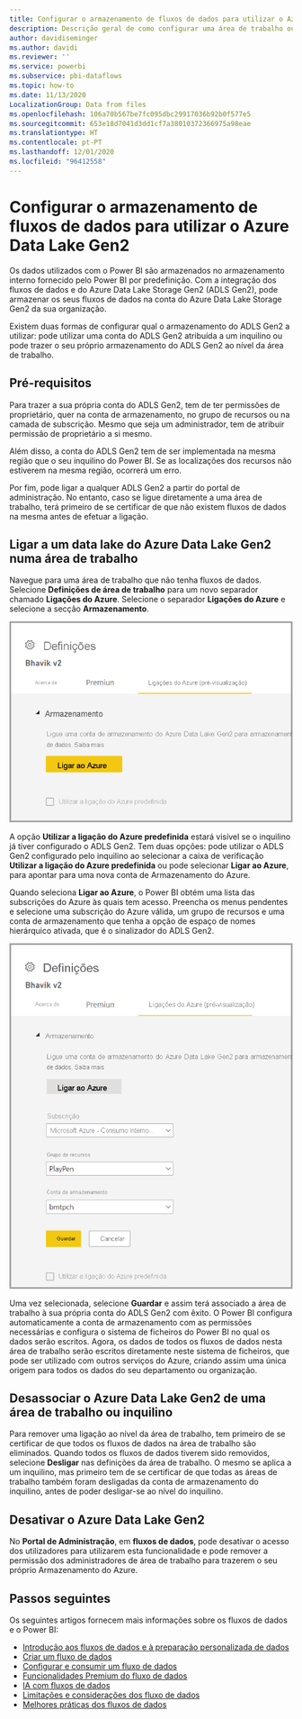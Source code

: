 ```yaml
---
title: Configurar o armazenamento de fluxos de dados para utilizar o Azure Data Lake Gen2
description: Descrição geral de como configurar uma área de trabalho ou inquilino com o armazenamento do Azure Data Lake Gen2
author: davidiseminger
ms.author: davidi
ms.reviewer: ''
ms.service: powerbi
ms.subservice: pbi-dataflows
ms.topic: how-to
ms.date: 11/13/2020
LocalizationGroup: Data from files
ms.openlocfilehash: 106a70b567be7fc095dbc29917036b92b0f577e5
ms.sourcegitcommit: 653e18d7041d3dd1cf7a38010372366975a98eae
ms.translationtype: HT
ms.contentlocale: pt-PT
ms.lasthandoff: 12/01/2020
ms.locfileid: "96412558"
---
```

# <a name="configuring-dataflow-storage-to-use-azure-data-lake-gen-2"></a>Configurar o armazenamento de fluxos de dados para utilizar o Azure Data Lake Gen2 

Os dados utilizados com o Power BI são armazenados no armazenamento interno fornecido pelo Power BI por predefinição. Com a integração dos fluxos de dados e do Azure Data Lake Storage Gen2 (ADLS Gen2), pode armazenar os seus fluxos de dados na conta do Azure Data Lake Storage Gen2 da sua organização.

Existem duas formas de configurar qual o armazenamento do ADLS Gen2 a utilizar: pode utilizar uma conta do ADLS Gen2 atribuída a um inquilino ou pode trazer o seu próprio armazenamento do ADLS Gen2 ao nível da área de trabalho. 

## <a name="pre-requisites"></a>Pré-requisitos

Para trazer a sua própria conta do ADLS Gen2, tem de ter permissões de proprietário, quer na conta de armazenamento, no grupo de recursos ou na camada de subscrição. Mesmo que seja um administrador, tem de atribuir permissão de proprietário a si mesmo. 

Além disso, a conta do ADLS Gen2 tem de ser implementada na mesma região que o seu inquilino do Power BI. Se as localizações dos recursos não estiverem na mesma região, ocorrerá um erro.

Por fim, pode ligar a qualquer ADLS Gen2 a partir do portal de administração. No entanto, caso se ligue diretamente a uma área de trabalho, terá primeiro de se certificar de que não existem fluxos de dados na mesma antes de efetuar a ligação.

## <a name="connecting-to-an-azure-data-lake-gen-2-at-a-workspace"></a>Ligar a um data lake do Azure Data Lake Gen2 numa área de trabalho
Navegue para uma área de trabalho que não tenha fluxos de dados. Selecione **Definições de área de trabalho** para um novo separador chamado **Ligações do Azure**. Selecione o separador **Ligações do Azure** e selecione a secção **Armazenamento**.


![Ligar ao Azure](media/dataflows-azure-data-lake-storage-integration/connect-to-azure.png)
 
A opção **Utilizar a ligação do Azure predefinida** estará visível se o inquilino já tiver configurado o ADLS Gen2. Tem duas opções: pode utilizar o ADLS Gen2 configurado pelo inquilino ao selecionar a caixa de verificação **Utilizar a ligação do Azure predefinida** ou pode selecionar **Ligar ao Azure**, para apontar para uma nova conta de Armazenamento do Azure. 

Quando seleciona **Ligar ao Azure**, o Power BI obtém uma lista das subscrições do Azure às quais tem acesso. Preencha os menus pendentes e selecione uma subscrição do Azure válida, um grupo de recursos e uma conta de armazenamento que tenha a opção de espaço de nomes hierárquico ativada, que é o sinalizador do ADLS Gen2.

![detalhes da subscrição](media/dataflows-azure-data-lake-storage-integration/subscription-details-enter.png)
 
Uma vez selecionada, selecione **Guardar** e assim terá associado a área de trabalho à sua própria conta do ADLS Gen2 com êxito. O Power BI configura automaticamente a conta de armazenamento com as permissões necessárias e configura o sistema de ficheiros do Power BI no qual os dados serão escritos. Agora, os dados de todos os fluxos de dados nesta área de trabalho serão escritos diretamente neste sistema de ficheiros, que pode ser utilizado com outros serviços do Azure, criando assim uma única origem para todos os dados do seu departamento ou organização.

## <a name="detaching-azure-data-lake-gen-2-from-a-workspace-or-tenant"></a>Desassociar o Azure Data Lake Gen2 de uma área de trabalho ou inquilino

Para remover uma ligação ao nível da área de trabalho, tem primeiro de se certificar de que todos os fluxos de dados na área de trabalho são eliminados. Quando todos os fluxos de dados tiverem sido removidos, selecione **Desligar** nas definições da área de trabalho. O mesmo se aplica a um inquilino, mas primeiro tem de se certificar de que todas as áreas de trabalho também foram desligadas da conta de armazenamento do inquilino, antes de poder desligar-se ao nível do inquilino.

## <a name="disabling-azure-data-lake-gen-2"></a>Desativar o Azure Data Lake Gen2

No **Portal de Administração**, em **fluxos de dados**, pode desativar o acesso dos utilizadores para utilizarem esta funcionalidade e pode remover a permissão dos administradores de área de trabalho para trazerem o seu próprio Armazenamento do Azure.

## <a name="next-steps"></a>Passos seguintes
Os seguintes artigos fornecem mais informações sobre os fluxos de dados e o Power BI:

* [Introdução aos fluxos de dados e à preparação personalizada de dados](dataflows-introduction-self-service.md)
* [Criar um fluxo de dados](dataflows-create.md)
* [Configurar e consumir um fluxo de dados](dataflows-configure-consume.md)
* [Funcionalidades Premium do fluxo de dados](dataflows-premium-features.md)
* [IA com fluxos de dados](dataflows-machine-learning-integration.md)
* [Limitações e considerações dos fluxo de dados](dataflows-features-limitations.md)
* [Melhores práticas dos fluxos de dados](dataflows-best-practices.md)